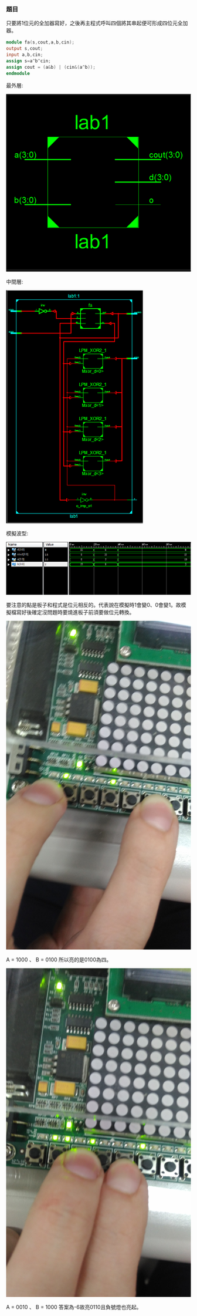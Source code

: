 ### 題目
只要將1位元的全加器寫好，之後再主程式呼叫四個將其串起便可形成四位元全加器。
  ```verilog
  module fa(s,cout,a,b,cin);
  output s,cout;
  input a,b,cin;
  assign s=a^b^cin;
  assign cout = (a&b) | (cin&(a^b));
  endmodule
  ```

最外層:

![](result/Lab1-1.png)

中間層:

![](result/Lab1-2.png)

模擬波型:

![](result/Lab1-3.png)

要注意的點是板子和程式是位元相反的。代表說在模擬時1會變0、0會變1。故模擬檔寫好後確定沒問題時要燒進板子前須要做位元轉換。

![](result/Lab1-4.jpg)

A = 1000 、 B = 0100 所以亮的是0100為四。

![](result/Lab1-5.jpg)

A = 0010 、 B = 1000 答案為-6故亮0110且負號燈也亮起。
